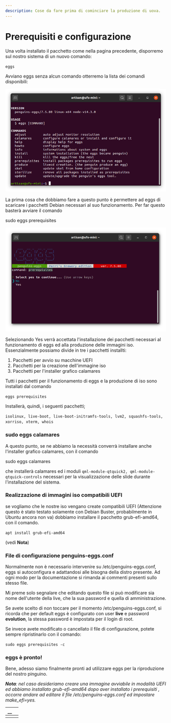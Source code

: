 ```yaml
---
description: Cose da fare prima di cominciare la produzione di uova.
---
```


# Prerequisiti e configurazione

Una volta installato il pacchetto come nella pagina precedente, disporremo sul nostro sistema di un nuovo comando: 

`eggs`

Avviano eggs senza alcun comando otterremo la lista dei comandi disponibili:

![](.gitbook/assets/eggs-senza-parametri.png)

La prima cosa che dobbiamo fare a questo punto è permettere ad eggs di scaricare i pacchetti Debian necessari al suo funzionamento. Per far questo basterà avviare il comando

sudo eggs prerequisites

![](.gitbook/assets/eggs-prerequisites-yes-no.png)

Selezionando Yes verrà accettata l'installazione dei pacchetti necessari al funzionamento di eggs ed alla produzione delle immagini iso. Essenzialmente possiamo divide in tre i pacchetti installti:

1. Pacchetti per avvio su macchine UEFI
2. Pacchetti per la creazione dell'immagine iso
3. Pacchetti per l'installer grafico calamares

Tutti i pacchetti per il funzionamento di eggs e la produzione di iso sono installati dal comando 

`eggs prerequisites`

Installerà, quindi, i seguenti pacchetti;

`isolinux, live-boot, live-boot-initramfs-tools, lvm2, squashfs-tools, xorriso, xterm, whois`

### sudo eggs calamares

A questo punto, se ne abbiamo la necessità converrà installare anche l'installer grafico calamares, con il comando 

sudo eggs calamares

che installerà calamares ed i moduli `qml-module-qtquick2, qml-module-qtquick-controls` necessari per la visualizzazione delle slide durante l'installazione del sistema.

### Realizzazione di immagini iso compatibili UEFI

se vogliamo che le nostre iso vengano create compatibili UEFI \(Attenzione questo è stato testato solamente con Debian Buster, probabilmente in Ubuntu ancora non va\) dobbiamo installare il pacchetto grub-efi-amd64, con il comando.

`apt install grub-efi-amd64`

\(vedi **Nota**\)

### File di configurazione penguins-eggs.conf

Normalmente non è necessario intervenire su /etc/penguins-eggs.conf,  eggs si autoconfigura e adattandosi alle bisogna della distro presente. Ad ogni modo per la documentazione si rimanda ai commenti presenti sullo stesso file.

Mi preme solo segnalare che editando questo file si può modificare sia nome dell'utente della live, che la sua password e quella di amministrazione.

Se avete scelto di non toccare per il momento /etc/penguins-eggs.conf, si ricorda che per default eggs è configurato con user **live** e password **evolution**, la stessa password è impostata per il login di root.

Se invece avete modificato o cancellato il file di configurazione, potete sempre ripristinarlo con il comando:

`sudo eggs prerequisites -c`

### eggs è pronto!

Bene, adesso siamo finalmente pronti ad utilizzare eggs per la riproduzione del nostro pinguino.

_**Nota**: nel caso desideriamo creare una immagine avviabile in modalità UEFI ed abbiamo installato grub-efi-amd64 dopo aver installato i prerequisiti , occorre andare ad editare il file /etc/penguins-eggs.conf ed impostare make\_efi=yes._

| \_\_ |  |
| :--- | :--- |
|  |  |

